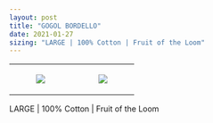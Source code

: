 ```yaml
---
layout: post
title: "GOGOL BORDELLO"
date: 2021-01-27
sizing: "LARGE | 100% Cotton | Fruit of the Loom"
---
```




<table style="width:100%;"><tr><td style="vertical-align:top;">
      <figure class="tmblr-full" data-orig-height="2048" data-orig-width="1365" data-orig-src="https://concertshirts.netlify.app/shirts/0059/0059-01.jpg"><img src="https://64.media.tumblr.com/b6bbf856572a95c16fbdcb0d49a99a82/f8cc5e967f95f88f-3e/s540x810/911c7da32d1427f104637b5713ada66517ca8e09.jpg" data-orig-height="2048" data-orig-width="1365" data-orig-src="https://concertshirts.netlify.app/shirts/0059/0059-01.jpg"/></figure></td>
    <td style="vertical-align:top;">
      <figure class="tmblr-full" data-orig-height="2048" data-orig-width="1365" data-orig-src="https://concertshirts.netlify.app/shirts/0059/0059-02.jpg"><img src="https://64.media.tumblr.com/03aa0ec4a64179de258c9a0300a0e2a5/f8cc5e967f95f88f-50/s540x810/fa57f4f1fe52fad22de2af5857e398d73de9f4b5.jpg" data-orig-height="2048" data-orig-width="1365" data-orig-src="https://concertshirts.netlify.app/shirts/0059/0059-02.jpg"/></figure></td>
  </tr></table><p>
  LARGE | 100% Cotton | Fruit of the Loom
</p>
